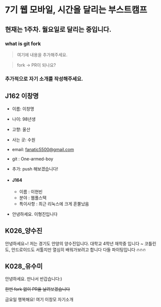 # 7기 웹 모바일, 시간을 달리는 부스트캠프

## 현재는 1주차. 월요일로 달리는 중입니다.

### what is git fork

> 여기에 내용을 추가해주세요.

> fork -> PR이 되나요?

### 추가적으로 자기 소개를 작성해주세요.

## J162 이창명
- 이름: 이창명
- 나이: 98년생
- 고향: 울산
- 사는 곳: 수원
- email: fanatic5500@gmail.com
- git : One-armed-boy

- 추가: push 해보겠습니다!

- #### J164

  - 이름 : 이현빈
  - 분야 : 웹풀스택
  - 특이사항 : 최근 리눅스에 크게 혼쭐났음

- 안녕하세요. 이형진입니다

## K026\_양수진

안녕하세요~! 저는 경기도 안양의 양수진입니다.
대학교 4학년 재학중 입니다 ~
코틀린도, 안드로이드도 서툴지만 열심히 배워가보려고 합니다
다들 파이팅입니다 🔥🔥🔥

## K028_유수미
안녕하세요.
만나서 반갑습니다:)

~~한번 fork 없이 PR을 날려보겠습니다~~

금요일 행복해요!
여기 이창모 자기소개

